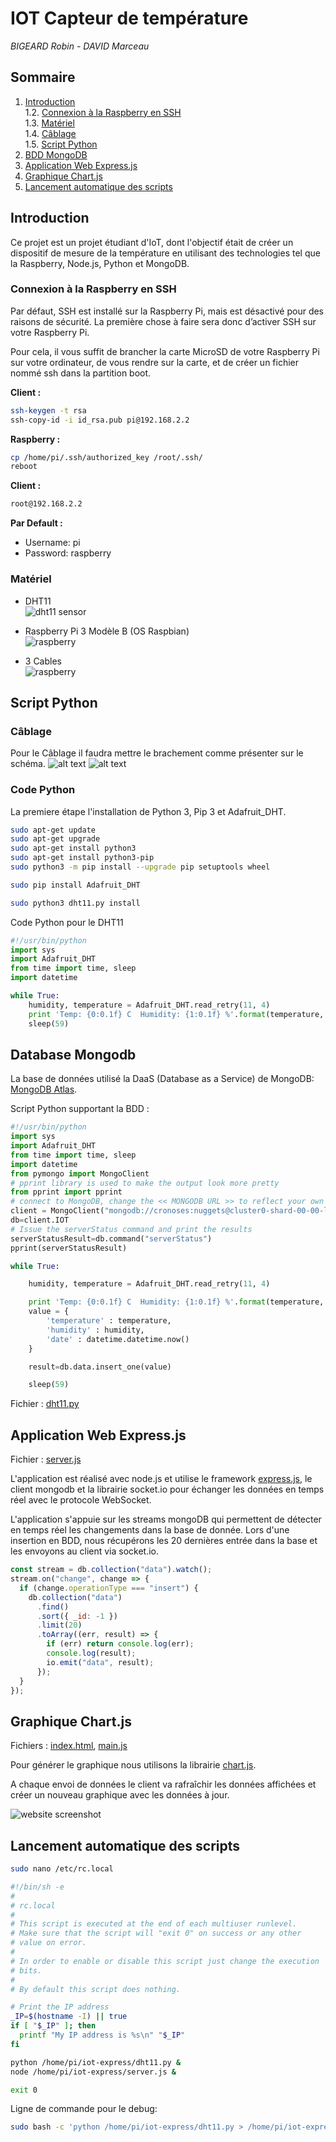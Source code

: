 # IOT Capteur de température

_BIGEARD Robin - DAVID Marceau_

## Sommaire

1. [Introduction](#Introduction)  
   1.2. [Connexion à la Raspberry en SSH](#Connexion-à-la-Raspberry-en-SSH)  
   1.3. [Matériel](#Matériel)  
   1.4. [Câblage](#Câblage)  
   1.5. [Script Python](#Script-Python)
2. [BDD MongoDB](#BDD-MongoDB)
3. [Application Web Express.js](#Application-Web-Express.js)
4. [Graphique Chart.js](#Graphique-Chart.js)
5. [Lancement automatique des scripts](#Lancement-automatique-des-scripts)

## Introduction

Ce projet est un projet étudiant d'IoT, dont l'objectif était de créer un dispositif de mesure de la température en utilisant des technologies tel que la Raspberry, Node.js, Python et MongoDB.

### Connexion à la Raspberry en SSH

Par défaut, SSH est installé sur la Raspberry Pi, mais est désactivé pour des raisons de sécurité. La première chose à faire sera donc d’activer SSH sur votre Raspberry Pi.

Pour cela, il vous suffit de brancher la carte MicroSD de votre Raspberry Pi sur votre ordinateur, de vous rendre sur la carte, et de créer un fichier nommé ssh dans la partition boot.

**Client :**

```bash
ssh-keygen -t rsa
ssh-copy-id -i id_rsa.pub pi@192.168.2.2
```

**Raspberry :**

```bash
cp /home/pi/.ssh/authorized_key /root/.ssh/
reboot
```

**Client :**

```bash
root@192.168.2.2
```

**Par Default :**

- Username: pi
- Password: raspberry

### Matériel

- DHT11  
  ![dht11 sensor](/img/DHT11.jpg "DHT11")

- Raspberry Pi 3 Modèle B (OS Raspbian)  
  ![raspberry](/img/raspberry.jpg "Raspberry Pi 3 Modèle B")

- 3 Cables  
  ![raspberry](/img/cables.jpg "Cables")

## Script Python

### Câblage

Pour le Câblage il faudra mettre le brachement comme présenter sur le schéma.
![alt text](/img/schema.png "schema")
![alt text](/img/schem.png "schem")

### Code Python

La premiere étape l'installation de Python 3, Pip 3 et Adafruit_DHT.

```bash
sudo apt-get update
sudo apt-get upgrade
sudo apt-get install python3
sudo apt-get install python3-pip
sudo python3 -m pip install --upgrade pip setuptools wheel
```

```bash
sudo pip install Adafruit_DHT
```

```bash
sudo python3 dht11.py install
```

Code Python pour le DHT11

```python
#!/usr/bin/python
import sys
import Adafruit_DHT
from time import time, sleep
import datetime

while True:
    humidity, temperature = Adafruit_DHT.read_retry(11, 4)
    print 'Temp: {0:0.1f} C  Humidity: {1:0.1f} %'.format(temperature, humidity)
    sleep(59)
```

## Database Mongodb

La base de données utilisé la DaaS (Database as a Service) de MongoDB: [MongoDB Atlas](https://www.mongodb.com/cloud/atlas).

Script Python supportant la BDD :

```python
#!/usr/bin/python
import sys
import Adafruit_DHT
from time import time, sleep
import datetime
from pymongo import MongoClient
# pprint library is used to make the output look more pretty
from pprint import pprint
# connect to MongoDB, change the << MONGODB URL >> to reflect your own connection string
client = MongoClient("mongodb://cronoses:nuggets@cluster0-shard-00-00-lrtb2.mongodb.net:27017,cluster0-shard-00-01-lrtb2.mongodb.net:27017,cluster0-shard-00-02-lrtb2.mongodb.net:27017/test?ssl=true&replicaSet=Cluster0-shard-0&authSource=admin&retryWrites=true")
db=client.IOT
# Issue the serverStatus command and print the results
serverStatusResult=db.command("serverStatus")
pprint(serverStatusResult)

while True:

    humidity, temperature = Adafruit_DHT.read_retry(11, 4)

    print 'Temp: {0:0.1f} C  Humidity: {1:0.1f} %'.format(temperature, humidity)
    value = {
        'temperature' : temperature,
        'humidity' : humidity,
        'date' : datetime.datetime.now()
    }

    result=db.data.insert_one(value)

    sleep(59)
```

Fichier : [dht11.py](https://github.com/marceaudavid/iot-sensor/blob/master/dht11.py)

## Application Web Express.js

Fichier : [server.js](https://github.com/marceaudavid/iot-sensor/blob/master/server.js)

L'application est réalisé avec node.js et utilise le framework [express.js](https://expressjs.com/), le client mongodb et la librairie socket.io pour échanger les données en temps réel avec le protocole WebSocket.

L'application s'appuie sur les streams mongoDB qui permettent de détecter en temps réel les changements dans la base de donnée. Lors d'une insertion en BDD, nous récupérons les 20 dernières entrée dans la base et les envoyons au client via socket.io.

```javascript
const stream = db.collection("data").watch();
stream.on("change", change => {
  if (change.operationType === "insert") {
    db.collection("data")
      .find()
      .sort({ _id: -1 })
      .limit(20)
      .toArray((err, result) => {
        if (err) return console.log(err);
        console.log(result);
        io.emit("data", result);
      });
  }
});
```

## Graphique Chart.js

Fichiers : [index.html](https://github.com/marceaudavid/iot-sensor/blob/master/public/index.html), [main.js](https://github.com/marceaudavid/iot-sensor/blob/master/public/js/main.js)

Pour générer le graphique nous utilisons la librairie [chart.js](https://www.chartjs.org/).

A chaque envoi de données le client va rafraîchir les données affichées et créer un nouveau graphique avec les données à jour.

![website screenshot](/img/graph.png "Graphique")

## Lancement automatique des scripts

```bash
sudo nano /etc/rc.local
```

```bash
#!/bin/sh -e
#
# rc.local
#
# This script is executed at the end of each multiuser runlevel.
# Make sure that the script will "exit 0" on success or any other
# value on error.
#
# In order to enable or disable this script just change the execution
# bits.
#
# By default this script does nothing.

# Print the IP address
_IP=$(hostname -I) || true
if [ "$_IP" ]; then
  printf "My IP address is %s\n" "$_IP"
fi

python /home/pi/iot-express/dht11.py &
node /home/pi/iot-express/server.js &

exit 0
```

Ligne de commande pour le debug:

```bash
sudo bash -c 'python /home/pi/iot-express/dht11.py > /home/pi/iot-express/dht11.log 2>&1' &
```
